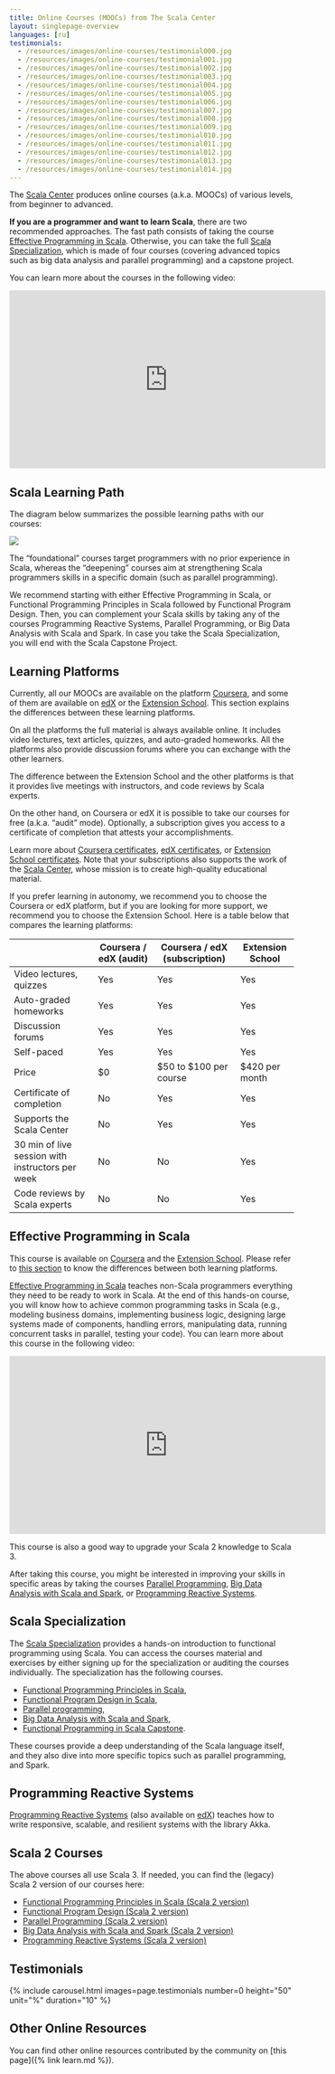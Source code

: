 ```yaml
---
title: Online Courses (MOOCs) from The Scala Center
layout: singlepage-overview
languages: [ru]
testimonials:
  - /resources/images/online-courses/testimonial000.jpg
  - /resources/images/online-courses/testimonial001.jpg
  - /resources/images/online-courses/testimonial002.jpg
  - /resources/images/online-courses/testimonial003.jpg
  - /resources/images/online-courses/testimonial004.jpg
  - /resources/images/online-courses/testimonial005.jpg
  - /resources/images/online-courses/testimonial006.jpg
  - /resources/images/online-courses/testimonial007.jpg
  - /resources/images/online-courses/testimonial008.jpg
  - /resources/images/online-courses/testimonial009.jpg
  - /resources/images/online-courses/testimonial010.jpg
  - /resources/images/online-courses/testimonial011.jpg
  - /resources/images/online-courses/testimonial012.jpg
  - /resources/images/online-courses/testimonial013.jpg
  - /resources/images/online-courses/testimonial014.jpg
---
```


The [Scala Center] produces online courses (a.k.a. MOOCs) of various levels, from beginner 
to advanced.

**If you are a programmer and want to learn Scala**, there are two recommended 
approaches. The fast path consists of taking the course [Effective Programming 
in Scala](#effective-programming-in-scala).
Otherwise, you can take the full [Scala Specialization], which is made of
four courses (covering advanced topics such as big data analysis and 
parallel programming) and a capstone project.

You can learn more about the courses in the following video:

<div style="text-align: center">
  <iframe width="560" height="315" src="https://www.youtube.com/embed/rRCdnTspE_k" title="YouTube video player" frameborder="0" allow="accelerometer; autoplay; clipboard-write; encrypted-media; gyroscope; picture-in-picture" allowfullscreen></iframe>
</div>

## Scala Learning Path

The diagram below summarizes the possible learning paths with our courses:

![](/resources/images/learning-path.png)

The “foundational” courses target programmers with no prior experience in Scala, whereas the “deepening”
courses aim at strengthening Scala programmers skills in a specific domain (such as parallel programming).

We recommend starting with either Effective Programming in Scala, or Functional Programming Principles in
Scala followed by Functional Program Design. Then, you can complement your Scala skills by taking any
of the courses Programming Reactive Systems, Parallel Programming, or Big Data Analysis with Scala and Spark.
In case you take the Scala Specialization, you will end with the Scala Capstone Project.

## Learning Platforms

Currently, all our MOOCs are available on the platform [Coursera](https://coursera.org),
and some of them are available on [edX](https://edx.org) or the [Extension School](https://extensionschool.ch).
This section explains the differences between these learning platforms.

On all the platforms the full material is always available online. It includes 
video lectures, text articles, quizzes, and auto-graded homeworks. All the 
platforms also provide discussion forums where you can exchange with the 
other learners.

The difference between the Extension School and the other platforms is that it
provides live meetings with instructors, and code reviews by Scala experts.

On the other hand, on Coursera or edX it is possible to take 
our courses for free (a.k.a. “audit” mode). Optionally, a subscription gives
you access to a certificate of completion that attests your accomplishments.

Learn more about
[Coursera certificates](https://learners.coursera.help/hc/en-us/articles/209819053-Get-a-Course-Certificate),
[edX certificates](https://support.edx.org/hc/en-us/categories/115002269627-Certificates),
or [Extension School certificates](https://www.extensionschool.ch/faqs#certifying-coursework).
Note that your subscriptions also supports the work of the [Scala Center], 
whose mission is to create high-quality educational material.

If you prefer learning in autonomy, we recommend 
you to choose the Coursera or edX platform, but if you are looking for more 
support, we recommend you to choose the Extension School. Here is a table 
below that compares the learning platforms:

|                                                  | Coursera / edX (audit) | Coursera / edX (subscription) | Extension School |
|--------------------------------------------------|------------------------|-------------------------------|------------------|
| Video lectures, quizzes                          | Yes                    | Yes                           | Yes              |
| Auto-graded homeworks                            | Yes                    | Yes                           | Yes              |
| Discussion forums                                | Yes                    | Yes                           | Yes              |
| Self-paced                                       | Yes                    | Yes                           | Yes              |
| Price                                            | $0                     | $50 to $100 per course        | $420 per month   |
| Certificate of completion                        | No                     | Yes                           | Yes              |
| Supports the Scala Center                        | No                     | Yes                           | Yes              |
| 30 min of live session with instructors per week | No                     | No                            | Yes              |
| Code reviews by Scala experts                    | No                     | No                            | Yes              |

## Effective Programming in Scala

This course is available on [Coursera](https://coursera.org/learn/effective-scala)
and the [Extension School](https://extensionschool.ch/learn/effective-programming-in-scala).
Please refer to [this section](#learning-platforms) to know the differences 
between both learning platforms.

[Effective Programming in Scala] teaches non-Scala programmers everything
they need to be ready to work in Scala. At the end of this hands-on course,
you will know how to achieve common programming tasks in Scala (e.g.,
modeling business domains, implementing business logic, designing large
systems made of components, handling errors, manipulating data, running
concurrent tasks in parallel, testing your code). You can learn more about
this course in the following video:

<div style="text-align: center">
  <iframe width="560" height="315" src="https://www.youtube.com/embed/MSDJ7ehjrqo" title="YouTube video player" frameborder="0" allow="accelerometer; autoplay; clipboard-write; encrypted-media; gyroscope; picture-in-picture" allowfullscreen></iframe>
</div>

This course is also a good way to upgrade your Scala 2 knowledge to Scala 3.

After taking this course, you might be interested in improving your
skills in specific areas by taking the courses [Parallel Programming],
[Big Data Analysis with Scala and Spark], or [Programming Reactive Systems].

## Scala Specialization

The [Scala Specialization] provides a hands-on introduction to functional programming using Scala. You can access the courses
material and exercises by either signing up for the specialization or auditing the courses individually. The
specialization has the following courses.
* [Functional Programming Principles in Scala],
* [Functional Program Design in Scala],
* [Parallel programming],
* [Big Data Analysis with Scala and Spark],
* [Functional Programming in Scala Capstone].

These courses provide a deep understanding of the Scala language itself,
and they also dive into more specific topics such as parallel programming,
and Spark.

## Programming Reactive Systems

[Programming Reactive Systems] (also available on [edX](https://www.edx.org/course/scala-akka-reactive))
teaches how to write responsive, scalable, and resilient systems with the
library Akka.

## Scala 2 Courses

The above courses all use Scala 3. If needed, you can find
the (legacy) Scala 2 version of our courses here:

- [Functional Programming Principles in Scala (Scala 2 version)](https://www.coursera.org/learn/scala2-functional-programming)
- [Functional Program Design (Scala 2 version)](https://www.coursera.org/learn/scala2-functional-program-design)
- [Parallel Programming (Scala 2 version)](https://www.coursera.org/learn/scala2-parallel-programming)
- [Big Data Analysis with Scala and Spark (Scala 2 version)](https://www.coursera.org/learn/scala2-spark-big-data)
- [Programming Reactive Systems (Scala 2 version)](https://www.coursera.org/learn/scala2-akka-reactive)

## Testimonials

{% include carousel.html images=page.testimonials number=0 height="50" unit="%" duration="10" %}

## Other Online Resources

You can find other online resources contributed by the community on
[this page]({% link learn.md %}).

[Scala Center]: https://scala.epfl.ch
[Scala Specialization]: https://www.coursera.org/specializations/scala
[Effective Programming in Scala]: https://www.coursera.org/learn/effective-scala
[Functional Programming Principles in Scala]: https://www.coursera.org/learn/scala-functional-programming
[Functional Program Design in Scala]: https://www.coursera.org/learn/scala-functional-program-design
[Parallel programming]: https://www.coursera.org/learn/scala-parallel-programming
[Big Data Analysis with Scala and Spark]: https://www.coursera.org/learn/scala-spark-big-data
[Functional Programming in Scala Capstone]: https://www.coursera.org/learn/scala-capstone
[Programming Reactive Systems]: https://www.coursera.org/learn/scala-akka-reactive
